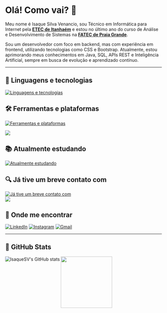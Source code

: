 # Olá! Como vai? 🤝

Meu nome é Isaque Silva Venancio, sou Técnico em Informática para Internet pela **[ETEC de Itanhaém](https://www.etecitanhaem.com.br/)** e estou no último ano do curso de Análise e Desenvolvimento de Sistemas na **[FATEC de Praia Grande](https://fatecpg.edu.br/)**.

Sou um desenvolvedor com foco em backend, mas com experiência em frontend, utilizando tecnologias como CSS e Bootstrap. Atualmente, estou aprimorando meus conhecimentos em Java, SQL, APIs REST e Inteligência Artificial, sempre em busca de evolução e aprendizado contínuo.

---

## **🚀 Linguagens e tecnologias**  
[![Linguagens e tecnologias](https://skillicons.dev/icons?i=html,css,js,bootstrap,java,sqlite)](https://skillicons.dev)  

## **🛠️ Ferramentas e plataformas**  
[![Ferramentas e plataformas](https://skillicons.dev/icons?i=github,git,vscode,figma,maven)](https://skillicons.dev)  

<img src="https://img.shields.io/badge/Apache%20NetBeans%20IDE-1B6AC6.svg?style=for-the-badge&logo=Apache-NetBeans-IDE&logoColor=white"/>

## **📚 Atualmente estudando**  
[![Atualmente estudando](https://skillicons.dev/icons?i=postgres,postman,spring)](https://skillicons.dev)  

## **🔍 Já tive um breve contato com**  
[![Já tive um breve contato com](https://skillicons.dev/icons?i=php,mysql,sublime,react)](https://skillicons.dev)   
<img src="https://img.shields.io/badge/Expo-1C2024.svg?style=for-the-badge&logo=Expo&logoColor=white"/>

## **💬 Onde me encontrar**  
[![LinkedIn](https://skillicons.dev/icons?i=linkedin)](https://www.linkedin.com/in/isaque-venancio/)
[![Instagram](https://skillicons.dev/icons?i=instagram)](https://www.instagram.com/isaque.s.venancio/)
[![Gmail](https://skillicons.dev/icons?i=gmail)](mailto:isaque.s.venancio43@gmail.com)

---

## **📝 GitHub Stats**
![IsaqueSV's GitHub stats](https://github-readme-stats.vercel.app/api?username=isaquesv&show_icons=true&hide_title=true&theme=transparent)
<a href="https://github.com/anuraghazra/github-readme-stats">
  <img height=165 align="top" src="https://github-readme-stats.vercel.app/api/top-langs?username=isaquesv&layout=compact&theme=transparent&langs_count=8&card_width=320" />
</a>
